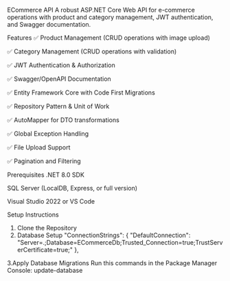 ECommerce API
A robust ASP.NET Core Web API for e-commerce operations with product and category management, JWT authentication, and Swagger documentation.

Features
✅ Product Management (CRUD operations with image upload)

✅ Category Management (CRUD operations with validation)

✅ JWT Authentication & Authorization

✅ Swagger/OpenAPI Documentation

✅ Entity Framework Core with Code First Migrations

✅ Repository Pattern & Unit of Work

✅ AutoMapper for DTO transformations

✅ Global Exception Handling

✅ File Upload Support

✅ Pagination and Filtering

Prerequisites
.NET 8.0 SDK 

SQL Server (LocalDB, Express, or full version)

Visual Studio 2022 or VS Code

Setup Instructions
1. Clone the Repository
2. Database Setup
    "ConnectionStrings": {
        "DefaultConnection": "Server=.;Database=ECommerceDb;Trusted_Connection=true;TrustServerCertificate=true;"
    },

3.Apply Database Migrations 
Run this commands in the Package Manager Console:
update-database
